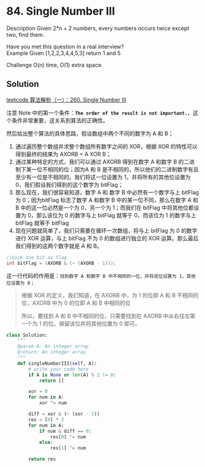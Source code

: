 # 84. Single Number III
Description
Given 2*n + 2 numbers, every numbers occurs twice except two, find them.

Have you met this question in a real interview?  
Example
Given [1,2,2,3,4,4,5,3] return 1 and 5

Challenge
O(n) time, O(1) extra space.

## Solution

[leetcode 算法解析（一）：260. Single Number III](https://segmentfault.com/a/1190000004886431)

注意 Note 中的第一个条件：**`The order of the result is not important.`**，这个条件非常重要，这关系到算法的正确性。

然后给出整个算法的具体思路，假设数组中两个不同的数字为 A 和 B；

1. 通过遍历整个数组并求整个数组所有数字之间的 XOR，根据 XOR 的特性可以得到最终的结果为 AXORB = A XOR B；
2. 通过某种特定的方式，我们可以通过 AXORB 得到在数字 A 和数字 B 的二进制下某一位不相同的位；因为A 和 B 是不相同的，所以他们的二进制数字有且至少有一位是不相同的。我们将这一位设置为 1，并将所有的其他位设置为 0，我们假设我们得到的这个数字为 bitFlag；
3. 那么现在，我们很容易知道，数字 A 和 数字 B 中必然有一个数字与上 bitFlag 为 0；因为bitFlag 标志了数字 A 和数字 B 中的某一位不同，那么在数字 A 和 B 中的这一位必然是一个为 0，另一个为 1；而我们在 bitFlag 中将其他位都设置为 0，那么该位为 0 的数字与上 bitFlag 就等于 0，而该位为 1 的数字与上 bitFlag 就等于 bitFlag
4. 现在问题就简单了，我们只需要在循环一次数组，将与上 bitFlag 为 0 的数字进行 XOR 运算，与上 bitFlag 不为 0 的数组进行独立的 XOR 运算。那么最后我们得到的这两个数字就是 A 和 B。

```java
//pick one bit as flag
int bitFlag = (AXORB & (~ (AXORB - 1)));
```

这一行代码的作用是：`找到数字 A 和数字 B 中不相同的一位，并将该位设置为 1，其他位设置为 0；`

> 根据 XOR 的定义，我们知道，在 AXORB 中，为 1 的位即 A 和 B 不相同的位，AXORB 中为 0 的位即 A 和 B 中相同的位
>
> 所以，要找到 A 和 B 中不相同的位，只需要找到在 AXORB 中从右往左第一个为 1 的位，保留该位并将其他位置为 0 即可。


```python
class Solution:
    """
    @param A: An integer array
    @return: An integer array
    """
    def singleNumberIII(self, A):
        # write your code here
        if A is None or len(A) % 2 != 0:
            return []

        xor = 0
        for num in A:
            xor ^= num

        diff = xor & (~ (xor - 1))
        res = [0] * 2
        for num in A:
            if num & diff == 0:
                res[0] ^= num
            else:
                res[1] ^= num

        return res
```
